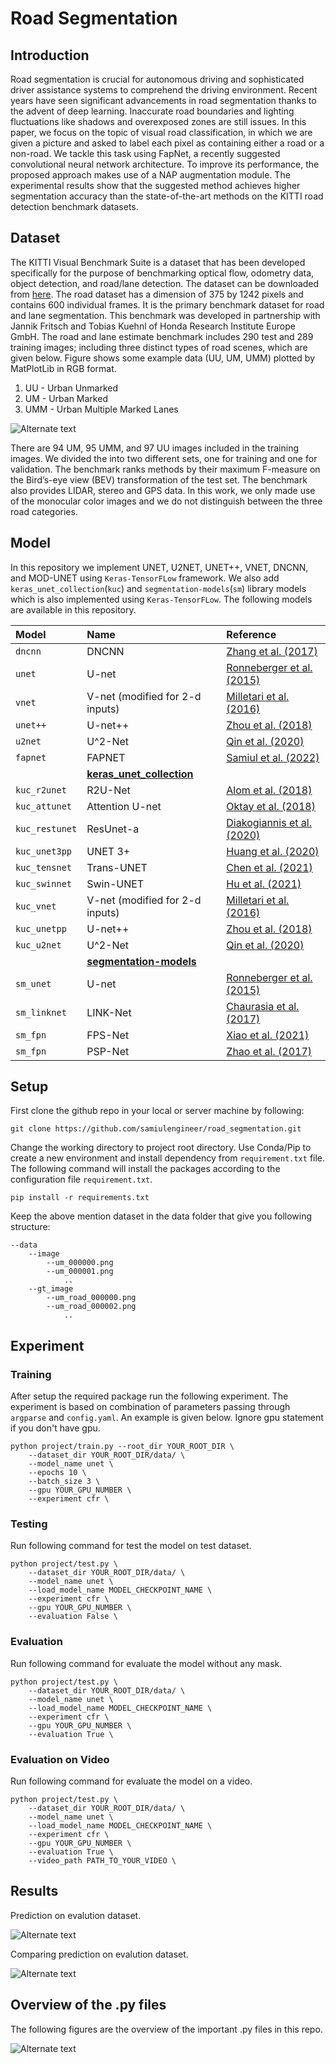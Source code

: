 # **Road Segmentation**

## **Introduction**

Road segmentation is crucial for autonomous driving and sophisticated driver assistance systems to comprehend the driving environment. Recent years have seen significant advancements in road segmentation thanks to the advent of deep learning. Inaccurate road boundaries and lighting fluctuations like shadows and overexposed zones are still issues. In this paper, we focus on the topic of visual road classification, in which we are given a picture and asked to label each pixel as containing either a road or a non-road. We tackle this task using FapNet, a recently suggested convolutional neural network architecture. To improve its performance, the proposed approach makes use of a NAP augmentation module. The experimental results show that the suggested method achieves higher segmentation accuracy than the state-of-the-art methods on the KITTI road detection benchmark datasets.

## **Dataset**

The KITTI Visual Benchmark Suite is a dataset that has been developed specifically for the purpose of benchmarking optical flow, odometry data, object detection, and road/lane detection. The dataset can be downloaded from [here](https://www.cvlibs.net/datasets/kitti/eval_road.php). The road dataset has a dimension of $375$ by $1242$ pixels and contains $600$ individual frames. It is the primary benchmark dataset for road and lane segmentation. This benchmark was developed in partnership with Jannik Fritsch and Tobias Kuehnl of Honda Research Institute Europe GmbH. The road and lane estimate benchmark includes $290$ test and $289$ training images; including three distinct types of road scenes, which are given below. Figure shows some example data (UU, UM, UMM) plotted by MatPlotLib in RGB format.

1. UU - Urban Unmarked
2. UM - Urban Marked
3. UMM - Urban Multiple Marked Lanes

![Alternate text](/readme/kitti.png)

There are $94$ UM, $95$ UMM, and 97 UU images included in the training images. We divided the  into two different sets, one for training and one for validation. The benchmark ranks methods by their maximum F-measure on the Bird’s-eye view (BEV) transformation of the test set. The benchmark also provides LIDAR, stereo and GPS data. In this work, we only made use of the monocular color images and we do not distinguish between the three road categories.

## **Model**

In this repository we implement UNET, U2NET, UNET++, VNET, DNCNN, and MOD-UNET using `Keras-TensorFLow` framework. We also add `keras_unet_collection`(`kuc`) and `segmentation-models`(`sm`) library models which is also implemented using `Keras-TensorFLow`. The following models are available in this repository.

| Model | Name | Reference |
|:---------------|:----------------|:----------------|
| `dncnn`     | DNCNN         | [Zhang et al. (2017)](https://ieeexplore.ieee.org/document/7839189) |
| `unet`      | U-net           | [Ronneberger et al. (2015)](https://link.springer.com/chapter/10.1007/978-3-319-24574-4_28) |
| `vnet`      | V-net (modified for 2-d inputs) | [Milletari et al. (2016)](https://arxiv.org/abs/1606.04797) |
| `unet++` | U-net++         | [Zhou et al. (2018)](https://link.springer.com/chapter/10.1007/978-3-030-00889-5_1) |
| `u2net`     | U^2-Net         | [Qin et al. (2020)](https://arxiv.org/abs/2005.09007) |
| `fapnet`     | FAPNET         | [Samiul et al. (2022)](https://www.mdpi.com/1424-8220/22/21/8245) |
|  | [**keras_unet_collection**](https://github.com/yingkaisha/keras-unet-collection) |  |
| `kuc_r2unet`   | R2U-Net         | [Alom et al. (2018)](https://arxiv.org/abs/1802.06955) |
| `kuc_attunet`  | Attention U-net | [Oktay et al. (2018)](https://arxiv.org/abs/1804.03999) |
| `kuc_restunet` | ResUnet-a       | [Diakogiannis et al. (2020)](https://doi.org/10.1016/j.isprsjprs.2020.01.013) |
| `kuc_unet3pp` | UNET 3+        | [Huang et al. (2020)](https://arxiv.org/abs/2004.08790) |
| `kuc_tensnet` | Trans-UNET       | [Chen et al. (2021)](https://arxiv.org/abs/2102.04306) |
| `kuc_swinnet` | Swin-UNET       | [Hu et al. (2021)](https://arxiv.org/abs/2105.05537) |
| `kuc_vnet`      | V-net (modified for 2-d inputs) | [Milletari et al. (2016)](https://arxiv.org/abs/1606.04797) |
| `kuc_unetpp` | U-net++         | [Zhou et al. (2018)](https://link.springer.com/chapter/10.1007/978-3-030-00889-5_1) |
| `kuc_u2net`     | U^2-Net         | [Qin et al. (2020)](https://arxiv.org/abs/2005.09007) |
|  | [**segmentation-models**](https://github.com/yingkaisha/keras-unet-collection) |  |
| `sm_unet`      | U-net           | [Ronneberger et al. (2015)](https://link.springer.com/chapter/10.1007/978-3-319-24574-4_28) |
| `sm_linknet`     | LINK-Net         | [Chaurasia et al. (2017)](https://arxiv.org/pdf/1707.03718.pdf) |
| `sm_fpn`     | FPS-Net         | [Xiao et al. (2021)](https://arxiv.org/pdf/2103.00738.pdf) |
| `sm_fpn`     | PSP-Net         | [Zhao et al. (2017)](https://arxiv.org/pdf/1612.01105.pdf) |

## **Setup**

First clone the github repo in your local or server machine by following:

```
git clone https://github.com/samiulengineer/road_segmentation.git
```

Change the working directory to project root directory. Use Conda/Pip to create a new environment and install dependency from `requirement.txt` file. The following command will install the packages according to the configuration file `requirement.txt`.

```
pip install -r requirements.txt
```

Keep the above mention dataset in the data folder that give you following structure:

```
--data
    --image
        --um_000000.png
        --um_000001.png
            ..
    --gt_image
        --um_road_000000.png
        --um_road_000002.png
            ..
```

## **Experiment**

### **Training**

After setup the required package run the following experiment. The experiment is based on combination of parameters passing through `argparse` and `config.yaml`. An example is given below. Ignore gpu statement if you don't have gpu.

```
python project/train.py --root_dir YOUR_ROOT_DIR \
    --dataset_dir YOUR_ROOT_DIR/data/ \
    --model_name unet \
    --epochs 10 \
    --batch_size 3 \
    --gpu YOUR_GPU_NUMBER \
    --experiment cfr \
```

### **Testing**

Run following command for test the model on test dataset.

```
python project/test.py \
    --dataset_dir YOUR_ROOT_DIR/data/ \
    --model_name unet \
    --load_model_name MODEL_CHECKPOINT_NAME \
    --experiment cfr \
    --gpu YOUR_GPU_NUMBER \
    --evaluation False \
```

### **Evaluation**

Run following command for evaluate the model without any mask.

```
python project/test.py \
    --dataset_dir YOUR_ROOT_DIR/data/ \
    --model_name unet \
    --load_model_name MODEL_CHECKPOINT_NAME \
    --experiment cfr \
    --gpu YOUR_GPU_NUMBER \
    --evaluation True \
```

### **Evaluation on Video**

Run following command for evaluate the model on a video.

```
python project/test.py \
    --dataset_dir YOUR_ROOT_DIR/data/ \
    --model_name unet \
    --load_model_name MODEL_CHECKPOINT_NAME \
    --experiment cfr \
    --gpu YOUR_GPU_NUMBER \
    --evaluation True \
    --video_path PATH_TO_YOUR_VIDEO \
```

## **Results**

Prediction on evalution dataset.

![Alternate text](/readme/prediction.gif)

Comparing prediction on evalution dataset.

![Alternate text](/readme/compared_result.png)

## **Overview of the .py files**

The following figures are the overview of the important .py files in this repo.

![Alternate text](/readme/road_seg_code_pipeline.drawio.png)
